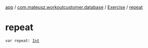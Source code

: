 [app](../../index.md) / [com.mateusz.workoutcustomer.database](../index.md) / [Exercise](index.md) / [repeat](./repeat.md)

# repeat

`var repeat: `[`Int`](https://kotlinlang.org/api/latest/jvm/stdlib/kotlin/-int/index.html)
